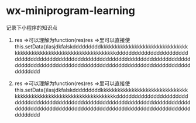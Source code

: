 # wx-miniprogram-learning
记录下小程序的知识点<br>
1. res =>可以理解为function(res)res =>里可以直接使this.setData()lasjdkfalskdddddddddkkkkkkkkkkkkkkkkkkkkkkkkkkkkkkkkkkkkkkkkkkkkkkkkkkkkkkkkkkkkkkkkkkkddddddddddddddddddddddddddddddddddddddddddddddddddddddddddddddddddddddddddddddddddddddddddddddddddddddddddddddddddddddddddddddddddddddddddddddd

2. res =>可以理解为function(res)res =>里可以直接使this.setData()lasjdkfalskdddddddddkkkkkkkkkkkkkkkkkkkkkkkkkkkkkkkkkkkkkkkkkkkkkkkkkkkkkkkkkkkkkkkkkkkddddddddddddddddddddddddddddddddddddddddddddddddddddddddddddddddddddddddddddddddddddddddddddddddddddddddddddddddddddddddddddddddddddddddddddddd
